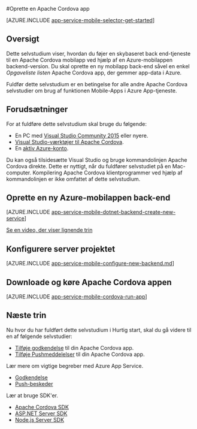 <properties
    pageTitle="Oprette en Cordova app på Azure App Service Mobilapps | Microsoft Azure"
    description="Følge dette selvstudium for at komme i gang med at bruge Azure-mobilappen en back-end for Apache Cordova udvikling"
    services="app-service\mobile"
    documentationCenter="javascript"
    authors="adrianhall"
    manager="erikre"
    editor=""
    tags=""
    keywords="cordova, javascript, mobilklient" />

<tags
    ms.service="app-service-mobile"
    ms.workload="na"
    ms.tgt_pltfrm="mobile-html"
    ms.devlang="javascript"
    ms.topic="hero-article"
    ms.date="10/01/2016"
    ms.author="adrianha"/>

#<a name="create-an-apache-cordova-app"></a>Oprette en Apache Cordova app

[AZURE.INCLUDE [app-service-mobile-selector-get-started](../../includes/app-service-mobile-selector-get-started.md)]

## <a name="overview"></a>Oversigt

Dette selvstudium viser, hvordan du føjer en skybaseret back end-tjeneste til en Apache Cordova mobilapp ved hjælp af en Azure-mobilappen backend-version.  Du skal oprette en ny mobilapp back-end såvel en enkel _Opgaveliste listen_ Apache Cordova app, der gemmer app-data i Azure.

Fuldfør dette selvstudium er en betingelse for alle andre Apache Cordova selvstudier om brug af funktionen Mobile-Apps i Azure App-tjeneste.

## <a name="prerequisites"></a>Forudsætninger

For at fuldføre dette selvstudium skal bruge du følgende:

* En PC med [Visual Studio Community 2015] eller nyere.
* [Visual Studio-værktøjer til Apache Cordova].
* En [aktiv Azure-konto](https://azure.microsoft.com/pricing/free-trial/).

Du kan også tilsidesætte Visual Studio og bruge kommandolinjen Apache Cordova direkte.  Dette er nyttigt, når du fuldfører selvstudiet på en Mac-computer.  Kompilering Apache Cordova klientprogrammer ved hjælp af kommandolinjen er ikke omfattet af dette selvstudium.

## <a name="create-a-new-azure-mobile-app-backend"></a>Oprette en ny Azure-mobilappen back-end

[AZURE.INCLUDE [app-service-mobile-dotnet-backend-create-new-service](../../includes/app-service-mobile-dotnet-backend-create-new-service.md)]

[Se en video, der viser lignende trin](https://channel9.msdn.com/series/Azure-connected-services-with-Cordova/Azure-connected-services-task-1-Create-an-Azure-Mobile-App)

## <a name="configure-the-server-project"></a>Konfigurere server projektet

[AZURE.INCLUDE [app-service-mobile-configure-new-backend.md](../../includes/app-service-mobile-configure-new-backend.md)]

## <a name="download-and-run-the-apache-cordova-app"></a>Downloade og køre Apache Cordova appen

[AZURE.INCLUDE [app-service-mobile-cordova-run-app](../../includes/app-service-mobile-cordova-run-app.md)]

## <a name="next-steps"></a>Næste trin

Nu hvor du har fuldført dette selvstudium i Hurtig start, skal du gå videre til en af følgende selvstudier:

* [Tilføje godkendelse] til din Apache Cordova app.
* [Tilføje Pushmeddelelser] til din Apache Cordova app.

Lær mere om vigtige begreber med Azure App Service.

* [Godkendelse]
* [Push-beskeder]

Lær at bruge SDK'er.

* [Apache Cordova SDK]
* [ASP.NET Server SDK]
* [Node.js Server SDK]

<!-- Images. -->

<!-- URLs -->
[Azure portal]: https://portal.azure.com/
[Visual Studio Community 2015]: http://www.visualstudio.com/
[Visual Studio-værktøjer til Apache Cordova]: https://www.visualstudio.com/en-us/features/cordova-vs.aspx
[Tilføje godkendelse]: app-service-mobile-cordova-get-started-users.md
[Tilføje Pushmeddelelser]: app-service-mobile-cordova-get-started-push.md
[Godkendelse]: app-service-mobile-auth.md
[Push-beskeder]: ../notification-hubs/notification-hubs-push-notification-overview.md
[Apache Cordova SDK]: app-service-mobile-cordova-how-to-use-client-library.md
[ASP.NET Server SDK]: app-service-mobile-dotnet-backend-how-to-use-server-sdk.md
[Node.js Server SDK]: app-service-mobile-node-backend-how-to-use-server-sdk.md
